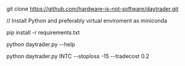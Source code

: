 git clone https://github.com/hardware-is-not-software/daytrader.git

// Install Python and preferably virtual enviroment as miniconda

pip install -r requirements.txt

python daytrader.py --help

python daytrader.py INTC --stoploss -15 --tradecost 0.2